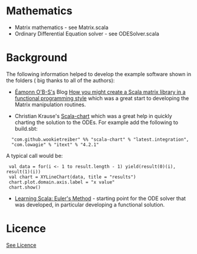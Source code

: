 # Mathematics 

- Matrix mathematics - see Matrix.scala
- Ordinary Differential Equation solver - see ODESolver.scala


# Background

The following information helped to develop the example software shown in the folders ( big thanks to all of the 
authors):

* [Éamonn O'B-S's](https://medium.com/@eob) Blog [How you might create a Scala matrix library in a functional 
programming style](https://medium.com/@eob/how-you-might-create-a-scala-matrix-library-in-a-functional-programming-style-760f8bf6ee6)
which was a great start to developing the Matrix manipulation routines.

* Christian Krause's [Scala-chart](https://github.com/wookietreiber/scala-chart) which was a great help in quickly charting the 
solution to the ODEs. For example add the following to build.sbt:

<pre><code>  "com.github.wookietreiber" %% "scala-chart" % "latest.integration",
  "com.lowagie" % "itext" % "4.2.1"
</code></pre>

A typical call would be: 

<pre><code> val data = for(i <- 1 to result.length - 1) yield(result(0)(i), result(1)(i)) 
 val chart = XYLineChart(data, title = "results")
 chart.plot.domain.axis.label = "x value"
 chart.show()
</code></pre>

* [Learning Scala: Euler's Method](http://lovehateubuntu.blogspot.co.uk/2009/11/learning-scala-eulers-method.html) - starting point for the 
ODE solver that was developed, in particular developing a functional solution.

# Licence

[See Licence](/LICENSE)

